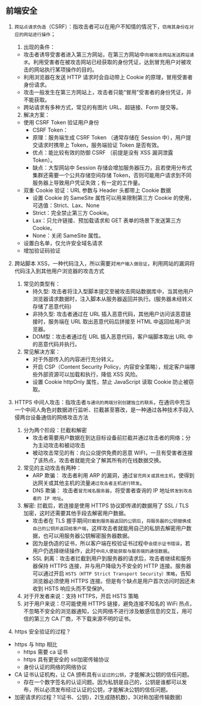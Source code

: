 ## 前端安全

1. `跨站点请求伪造`（CSRF）：指攻击者可以在用户不知情的情况下，`窃用其身份在对应的网站进行操作`；
   1. 出现的条件：
     + 攻击者诱导受害者进入第三方网站，在第三方网站中`向被攻击网站发送跨站请求`。利用受害者在被攻击网站已经获取的身份凭证，达到冒充用户对被攻击的网站执行某项操作的目的。
     + 利用浏览器在发送 HTTP 请求时会自动带上 Cookie 的原理，冒用受害者身份请求。
     + 攻击一般发生在第三方网站上，攻击者只能“冒用”受害者的身份凭证，并不能获取。
     + 跨站请求有多种方式，常见的有图片 URL、超链接、Form 提交等。
   2. 解决方案：
     + 使用 CSRF Token 验证用户身份
       + CSRF Token：
       + 原理：服务端生成 CSRF Token （通常存储在 Session 中），用户提交请求时携带上 Token，服务端验证 Token 是否有效。
       + 优点：能比较有效的防御 CSRF （前提是没有 XSS 漏洞泄露 Token）。
       + 缺点：大型网站中 Session 存储会增加服务器压力，且若使用分布式集群还需要一个公共存储空间存储 Token，否则可能用户请求到不同服务器上导致用户凭证失效；有一定的工作量。
     + 双重 Cookie 验证：URL 参数与 Header 头都带上 Cookie 数据
       + 设置 Cookie 的 SameSite 属性可以用来限制第三方 Cookie 的使用，可选值：Strict、Lax、None
       + Strict：完全禁止第三方 Cookie。
       + Lax：只允许链接、预加载请求和 GET 表单的场景下发送第三方 Cookie。
       + None：关闭 SameSite 属性。
     + 设置白名单，仅允许安全域名请求
     + 增加验证码验证
2. 跨站脚本 XSS，一种代码注入，所以需要对`用户输入做验证`，利用网站的漏洞将代码注入到其他用户浏览器的攻击方式
   1. 常见的类型有：
      + 持久型: 攻击者将注入型脚本提交至被攻击网站数据库中，当其他用户浏览器请求数据时，注入脚本从服务器返回并执行。(服务器未经转义存储了恶意代码)
      + 非持久型: 攻击者通过在 URL 插入恶意代码，其他用户访问该恶意链接时，服务端在 URL 取出恶意代码后拼接至 HTML 中返回给用户浏览器。
      + DOM型：攻击者通过在 URL 插入恶意代码，客户端脚本取出 URL 中的恶意代码并执行。
   2. 常见解决方案：
      + 对于外部传入的内容进行充分转义。
      + 开启 CSP（Content Security Policy，内容安全策略），规定客户端哪些外部资源可以加载和执行，降低 XSS 风险。
      + 设置 Cookie httpOnly 属性，禁止 JavaScript 读取 Cookie 防止被窃取。


3. HTTPS 中间人攻击：指攻击者`与通讯的两端分别创建独立的联系`，在通讯中充当一个中间人角色对数据进行监听、拦截甚至篡改，是一种通过各种技术手段入侵两台设备通信的网络攻击方法
   1. 分为两个阶段：拦截和解密
      + 攻击者需要用户数据在到达目标设备前拦截并通过攻击者的网络；分为主动攻击和被动攻击
      + 被动攻击常见的有：向公众提供免费的恶意 WIFI，一旦有受害者连接了该热点，攻击者就能完全了解其所有的在线数据交换。
   2. 常见的主动攻击有两种：
      + ARP 欺骗： 攻击者利用 ARP 的漏洞，通过`冒充网关或其他主机`，使得到达网关或其他主机的流量`通过攻击者主机进行转发`。
      + DNS 欺骗： 攻击者`冒充域名服务器`，将受害者查询的 IP 地址`转发到攻击者的 IP 地址`。
   3. 解密​: 拦截后，若连接是使用 HTTPS 协议即传递的数据用了 SSL / TLS 加密，这时还需要其他手段去解密用户数据。
      + 攻击者在 TLS 握手期间`拦截到服务器返回的公钥后`，`将服务器的公钥替换成自己的公钥并返回给客户端`，这样攻击者就能用自己的私钥去解密用户数据，也可以用服务器公钥解密服务器数据。
      + 因为是伪造的证书，所以客户端在校验证书过程中`会提示证书错误`，若用户仍选择继续操作，此时`中间人便能获取与服务端的通信数据`。
      + SSL 剥离：攻击者拦截到用户到服务器的请求后，攻击者继续和服务器保持 HTTPS 连接，并与用户降级为不安全的 HTTP 连接。服务器可以通过开启 `HSTS（HTTP Strict Transport Security）策略`，告知浏览器必须使用 HTTPS 连接。但是有个缺点是用户首次访问时因还未收到 HSTS 响应头而不受保护。
   4. 对于开发者来说：支持 HTTPS，开启 HSTS 策略
   5. 对于用户来说：尽可能使用 HTTPS 链接，避免连接不知名的 WiFi 热点，不忽略不安全的浏览器通知，公共网络不进行涉及敏感信息的交互，用可信的第三方 CA 厂商，不下载来源不明的证书。

4. https 安全验证的过程？


+ https 与 http 相比
  + https 需要 ca 证书
  + https 具有更安全的 ssl加密传输协议
  + 身份认证的网络的网络协议
+ CA 证书认证机构，让 CA 颁布具有`认证过的公钥`，才能解决公钥的信任问题。
  + 存在一个数字签名的认证问题。因为私钥是自己的，公钥是谁都可以发布，所以必须发布经过认证的公钥，才能解决公钥的信任问题。
+ 加密请求的过程？1(证书、公钥)，2(生成随机数)，3(对称加密传输数据)


